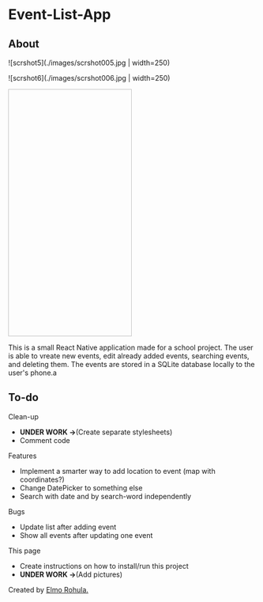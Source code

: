 # Event-List-App

## About

![scrshot5](./images/scrshot005.jpg | width=250)

![scrshot6](./images/scrshot006.jpg | width=250)

<img scr="https://github.com/rootElmo/Event-List-App/blob/master/images/scrshot005.jpg" width="250" height="500" height="500">

This is a small React Native application made for a school project. The user is able to vreate new events, edit already added events, searching events, and deleting them. The events are stored in a SQLite database locally to the user's phone.a

## To-do

Clean-up
  * **UNDER WORK ->**(Create separate stylesheets)
  * Comment code

Features
  * Implement a smarter way to add location to event (map with coordinates?)
  * Change DatePicker to something else
  * Search with date and by search-word independently

Bugs
  * Update list after adding event
  * Show all events after updating one event

This page
  * Create instructions on how to install/run this project
  * **UNDER WORK ->**(Add pictures)

Created by [Elmo Rohula.](https://github.com/rootElmo)
